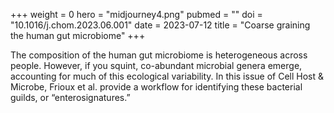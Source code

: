+++
weight = 0
hero = "midjourney4.png"
pubmed = ""
doi = "10.1016/j.chom.2023.06.001"
date = 2023-07-12
title = "Coarse graining the human gut microbiome"
+++

The composition of the human gut microbiome is heterogeneous across people. However, if you squint, co-abundant microbial genera emerge, accounting for much of this ecological variability. In this issue of Cell Host & Microbe, Frioux et al. provide a workflow for identifying these bacterial guilds, or “enterosignatures.”